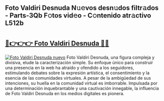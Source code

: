 ## Foto Valdiri Desnuda N𝚞𝚎vos desn𝚞dos filtr𝚊dos - Parts-3Qb F𝚘tos vid𝚎o - C𝚘ntenido atr𝚊ctivo L512b

# <h2><a href="http://mbcpfv.tromn.icu/?c=Foto+Valdiri+Desnuda">🔗👉👉👉 Foto Valdiri Desnuda 🔗🔗</a></h2>

[![Foto Valdiri Desnuda nuevo](https://i.imgur.com/pEAQMta.gif)](http://mbcpfv.tromn.icu/?c=Foto+Valdiri+Desnuda)
Foto Valdiri Desnuda, una figura compleja y divisiva, elude la caracterización simple. Su enfoque único para construir una presencia en la web ha atraído y ofendido a los seguidores, estimulando debates sobre la expresión artística, el consentimiento y la esencia de las comunidades virtuales. A pesar de la ambigüedad de sus intenciones, su huella en la comunidad virtual es imborrable. Impulsada por una determinación inquebrantable y una cautivación innegable, la influencia de Foto Valdiri Desnuda en los medios digitales es pionera.
